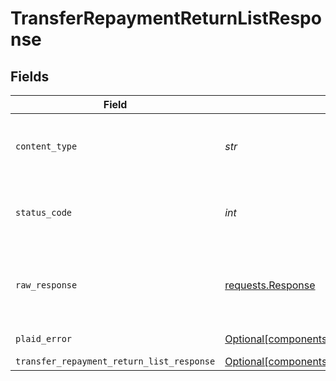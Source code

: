 # TransferRepaymentReturnListResponse


## Fields

| Field                                                                                                                      | Type                                                                                                                       | Required                                                                                                                   | Description                                                                                                                |
| -------------------------------------------------------------------------------------------------------------------------- | -------------------------------------------------------------------------------------------------------------------------- | -------------------------------------------------------------------------------------------------------------------------- | -------------------------------------------------------------------------------------------------------------------------- |
| `content_type`                                                                                                             | *str*                                                                                                                      | :heavy_check_mark:                                                                                                         | HTTP response content type for this operation                                                                              |
| `status_code`                                                                                                              | *int*                                                                                                                      | :heavy_check_mark:                                                                                                         | HTTP response status code for this operation                                                                               |
| `raw_response`                                                                                                             | [requests.Response](https://requests.readthedocs.io/en/latest/api/#requests.Response)                                      | :heavy_check_mark:                                                                                                         | Raw HTTP response; suitable for custom response parsing                                                                    |
| `plaid_error`                                                                                                              | [Optional[components.PlaidError]](../../models/components/plaiderror.md)                                                   | :heavy_minus_sign:                                                                                                         | Error response                                                                                                             |
| `transfer_repayment_return_list_response`                                                                                  | [Optional[components.TransferRepaymentReturnListResponse]](../../models/components/transferrepaymentreturnlistresponse.md) | :heavy_minus_sign:                                                                                                         | OK                                                                                                                         |